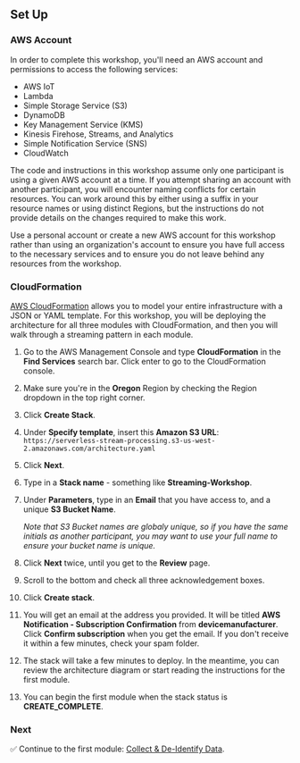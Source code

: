 ## Set Up

### AWS Account

In order to complete this workshop, you'll need an AWS account and permissions to access the following services:

* AWS IoT
* Lambda
* Simple Storage Service (S3)
* DynamoDB
* Key Management Service (KMS)
* Kinesis Firehose, Streams, and Analytics
* Simple Notification Service (SNS)
* CloudWatch

The code and instructions in this workshop assume only one participant is using
a given AWS account at a time. If you attempt sharing an account with another
participant, you will encounter naming conflicts for certain resources. You can
work around this by either using a suffix in your resource names or using
distinct Regions, but the instructions do not provide details on the changes
required to make this work.

Use a personal account or create a new AWS account for this workshop rather than
using an organization's account to ensure you have full access to the necessary
services and to ensure you do not leave behind any resources from the workshop.

### CloudFormation

[AWS CloudFormation][cloudformation] allows you to model your entire infrastructure with a JSON or YAML template. For this workshop, you will be deploying the architecture for all three modules with CloudFormation, and then you will walk through a streaming pattern in each module.

1. Go to the AWS Management Console and type **CloudFormation** in the **Find Services** search bar. Click enter to go to the CloudFormation console.

1. Make sure you're in the **Oregon** Region by checking the Region dropdown in the top right corner.
   
1. Click **Create Stack**.

1. Under **Specify template**, insert this **Amazon S3 URL**: `https://serverless-stream-processing.s3-us-west-2.amazonaws.com/architecture.yaml`

1. Click **Next**.

1. Type in a **Stack name** - something like **Streaming-Workshop**.

1. Under **Parameters**, type in an **Email** that you have access to, and a unique **S3 Bucket Name**. 

	*Note that S3 Bucket names are globaly unique, so if you have the same initials as another participant, you may want to use your full name to ensure your bucket name is unique.*

1. Click **Next** twice, until you get to the **Review** page.

1. Scroll to the bottom and check all three acknowledgement boxes.

1. Click **Create stack**.

1. You will get an email at the address you provided. It will be titled **AWS Notification - Subscription Confirmation** from **devicemanufacturer**. Click **Confirm subscription** when you get the email. If you don't receive it within a few minutes, check your spam folder.

1. The stack will take a few minutes to deploy. In the meantime, you can review the architecture diagram or start reading the instructions for the first module. 

1. You can begin the first module when the stack status is **CREATE_COMPLETE**.

### Next

:white_check_mark: Continue to the first module: [Collect & De-Identify Data][collect-deidentify].

[cloudformation]: https://aws.amazon.com/cloudformation/
[collect-deidentify]: ../1_CollectDeIdentify/